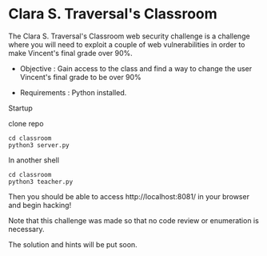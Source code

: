 # Clara S. Traversal's Classroom

The Clara S. Traversal's Classroom web security challenge is a challenge where you will need to exploit a couple of web vulnerabilities in order to make Vincent's final grade over 90%.

- Objective : Gain access to the class and find a way to change the user Vincent's final grade to be over 90%

- Requirements : Python installed.

Startup 

clone repo
```
cd classroom
python3 server.py
```

In another shell
```
cd classroom
python3 teacher.py
```

Then you should be able to access http://localhost:8081/ in your browser and begin hacking!

Note that this challenge was made so that no code review or enumeration is necessary.

The solution and hints will be put soon.